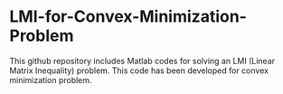 # LMI-for-Convex-Minimization-Problem
This github repository includes Matlab codes for solving an LMI (Linear Matrix Inequality) problem. This code has been developed for convex minimization problem.
